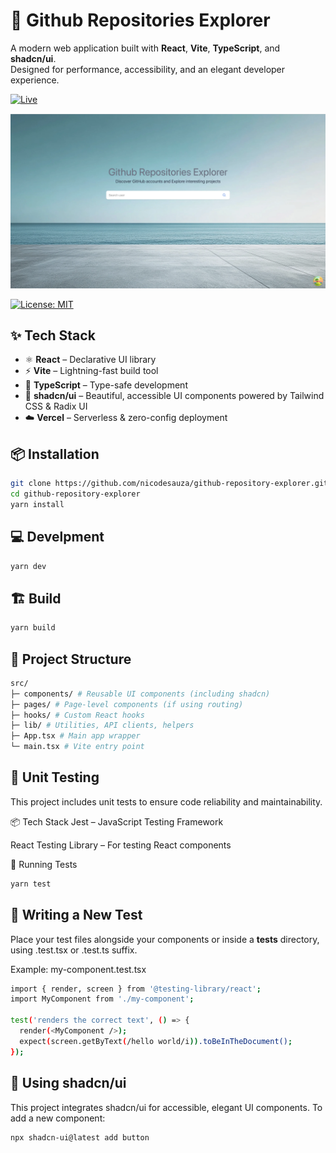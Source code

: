 # 🚀 Github Repositories Explorer

A modern web application built with **React**, **Vite**, **TypeScript**, and **shadcn/ui**.  
Designed for performance, accessibility, and an elegant developer experience.

[![Live](https://img.shields.io/badge/Live-Demo-blue?style=for-the-badge)](https://github-repository-explorer-riio.vercel.app/)

![Preview](./public/images/preview.webp)

[![License: MIT](https://img.shields.io/badge/License-MIT-yellow.svg)](./LICENSE)

## ✨ Tech Stack

- ⚛️ **React** – Declarative UI library
- ⚡️ **Vite** – Lightning-fast build tool
- 🧠 **TypeScript** – Type-safe development
- 🎨 **shadcn/ui** – Beautiful, accessible UI components powered by Tailwind CSS & Radix UI
- ☁️ **Vercel** – Serverless & zero-config deployment

## 📦 Installation

```bash
git clone https://github.com/nicodesauza/github-repository-explorer.git
cd github-repository-explorer
yarn install
```

## 💻 Develpment

```bash
yarn dev
```

## 🏗️ Build

```bash
yarn build
```

## 📁 Project Structure

```bash
src/
├─ components/ # Reusable UI components (including shadcn)
├─ pages/ # Page-level components (if using routing)
├─ hooks/ # Custom React hooks
├─ lib/ # Utilities, API clients, helpers
├─ App.tsx # Main app wrapper
└─ main.tsx # Vite entry point
```

## 🧪 Unit Testing

This project includes unit tests to ensure code reliability and maintainability.

📦 Tech Stack
Jest – JavaScript Testing Framework

React Testing Library – For testing React components

🚀 Running Tests

```bash
yarn test
```

## 🧪 Writing a New Test

Place your test files alongside your components or inside a **tests** directory, using .test.tsx or .test.ts suffix.

Example: my-component.test.tsx

```bash
import { render, screen } from '@testing-library/react';
import MyComponent from './my-component';

test('renders the correct text', () => {
  render(<MyComponent />);
  expect(screen.getByText(/hello world/i)).toBeInTheDocument();
});

```

## 💅 Using shadcn/ui

This project integrates shadcn/ui for accessible, elegant UI components.
To add a new component:

```bash
npx shadcn-ui@latest add button
```
